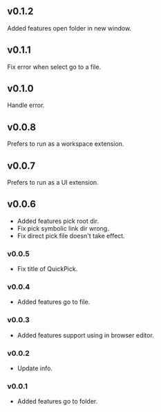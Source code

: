 ## v0.1.2

Added features open folder in new window.

## v0.1.1

Fix error when select go to a file.

## v0.1.0

Handle error.

## v0.0.8

Prefers to run as a workspace extension.

## v0.0.7

Prefers to run as a UI extension.

## v0.0.6

- Added features pick root dir.
- Fix pick symbolic link dir wrong.
- Fix direct pick file doesn't take effect.

### v0.0.5

- Fix title of QuickPick.

### v0.0.4

- Added features go to file.

### v0.0.3

- Added features support using in browser editor.

### v0.0.2

- Update info.

### v0.0.1

- Added features go to folder.
